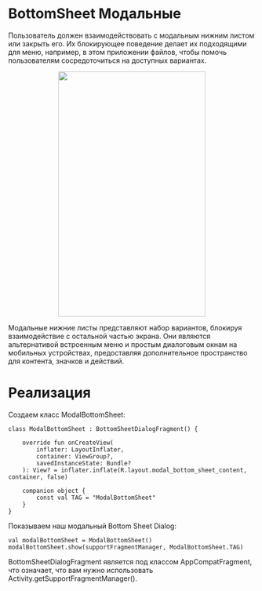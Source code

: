 <h1>BottomSheet Модальные</h1>

<p>Пользователь должен взаимодействовать с модальным нижним листом или закрыть его. Их блокирующее поведение делает их подходящими для меню, например, в этом приложении файлов, чтобы помочь пользователям сосредоточиться на доступных вариантах.</p>

<p style="text-align: center;"><img alt="" height="500" src="https://lh3.googleusercontent.com/GoB3YldS-RPVatjzHkBLM10aNOJZ6WzQVVLIUBVnkZxMQwopclls5uxGFFi4ZPJSGE_5leg0SfA8MqTINDlpjdyjN3mGNT2G7X0a=w1064-v0" width="300"></p>

<p>Модальные нижние листы представляют набор вариантов, блокируя взаимодействие с остальной частью экрана. Они являются альтернативой встроенным меню и простым диалоговым окнам на мобильных устройствах, предоставляя дополнительное пространство для контента, значков и действий.</p>





<h1>Реализация</h1>

<p>Создаем класс ModalBottomSheet:</p>

<pre><code>class ModalBottomSheet : BottomSheetDialogFragment() {

    override fun onCreateView(
        inflater: LayoutInflater,
        container: ViewGroup?,
        savedInstanceState: Bundle?
    ): View? = inflater.inflate(R.layout.modal_bottom_sheet_content, container, false)

    companion object {
        const val TAG = "ModalBottomSheet"
    }
}</code></pre>

<p>Показываем наш модальный Bottom Sheet Dialog:</p>

<pre><code>val modalBottomSheet = ModalBottomSheet()
modalBottomSheet.show(supportFragmentManager, ModalBottomSheet.TAG)</code></pre>

<p>BottomSheetDialogFragment является под классом AppCompatFragment, что означает, что вам нужно использовать Activity.getSupportFragmentManager().</p>